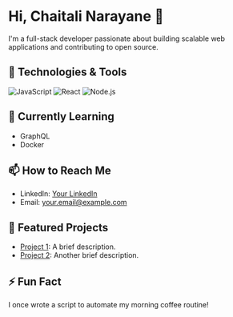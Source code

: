 # Hi, Chaitali Narayane 👋

I'm a full-stack developer passionate about building scalable web applications and contributing to open source.

## 🔧 Technologies & Tools
![JavaScript](https://img.shields.io/badge/-JavaScript-F7DF1E?logo=javascript&logoColor=black)
![React](https://img.shields.io/badge/-React-61DAFB?logo=react&logoColor=black)
![Node.js](https://img.shields.io/badge/-Node.js-339933?logo=node.js&logoColor=white)

## 🌱 Currently Learning
- GraphQL
- Docker

## 📫 How to Reach Me
- LinkedIn: [Your LinkedIn](https://linkedin.com/in/yourprofile)
- Email: your.email@example.com

## 🚀 Featured Projects
- [Project 1](https://github.com/yourusername/project1): A brief description.
- [Project 2](https://github.com/yourusername/project2): Another brief description.

## ⚡ Fun Fact
I once wrote a script to automate my morning coffee routine!
